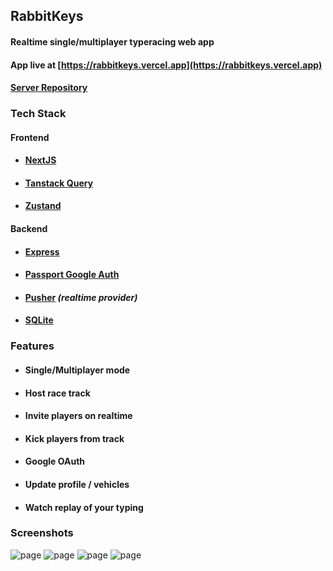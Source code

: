 ## RabbitKeys

#### Realtime single/multiplayer typeracing web app

#### App live at [https://rabbitkeys.vercel.app](https://rabbitkeys.vercel.app)

#### [Server Repository](https://github.com/bibekjodd/rabbitkeys-server)

### Tech Stack

#### Frontend

- #### [NextJS](https://nextjs.org/)
- #### [Tanstack Query](https://tanstack.com/query/latest)
- #### [Zustand](https://github.com/pmndrs/zustand)

#### Backend

- #### [Express](http://expressjs.com/)
- #### [Passport Google Auth](https://www.passportjs.org/)
- #### [Pusher](https://pusher.com/) <em>(realtime provider)</em>
- #### [SQLite](https://turso.tech/)

### Features

- #### Single/Multiplayer mode
- #### Host race track
- #### Invite players on realtime
- #### Kick players from track
- #### Google OAuth
- #### Update profile / vehicles
- #### Watch replay of your typing

### Screenshots

![page](https://i.postimg.cc/1zGxRWFS/Screenshot-2024-04-11-204346.png)
![page](https://i.postimg.cc/Cxffvw3z/Screenshot-2024-04-11-182428.png)
![page](https://i.postimg.cc/3w50VPh9/Screenshot-2024-04-11-182303.png)
![page](https://i.postimg.cc/s20Fwmm3/Screenshot-2024-04-11-201129.png)
